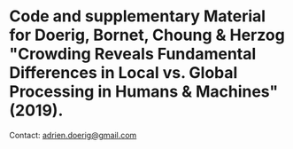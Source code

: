 # Code and supplementary Material for Doerig, Bornet, Choung & Herzog "Crowding Reveals Fundamental Differences in Local vs. Global Processing in Humans & Machines" (2019).

Contact: adrien.doerig@gmail.com